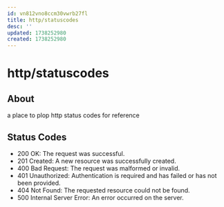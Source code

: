 ```yaml
---
id: vn812vno8ccm30vwrb27fl
title: http/statuscodes
desc: ''
updated: 1738252980
created: 1738252980
---
```

# http/statuscodes

## About

a place to plop http status codes for reference

## Status Codes

- 200 OK: The request was successful.
- 201 Created: A new resource was successfully created.
- 400 Bad Request: The request was malformed or invalid.
- 401 Unauthorized: Authentication is required and has failed or has not been provided.
- 404 Not Found: The requested resource could not be found.
- 500 Internal Server Error: An error occurred on the server.

